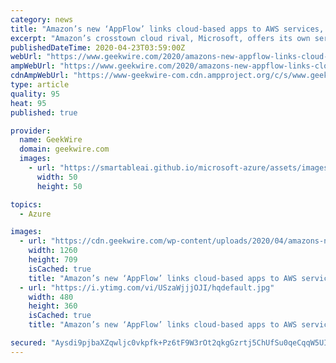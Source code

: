 ```yaml
---
category: news
title: "Amazon’s new ‘AppFlow’ links cloud-based apps to AWS services, automating data flows"
excerpt: "Amazon’s crosstown cloud rival, Microsoft, offers its own service called Azure Logic Apps that offers similar capabilities. Amazon also offers an existing data integration service called EventBridge, geared toward developers. AppFlow, in contrast, offers a point-and-click interface that can be used by people such as business intelligence ..."
publishedDateTime: 2020-04-23T03:59:00Z
webUrl: "https://www.geekwire.com/2020/amazons-new-appflow-links-cloud-based-apps-aws-services-automating-data-flows/"
ampWebUrl: "https://www.geekwire.com/2020/amazons-new-appflow-links-cloud-based-apps-aws-services-automating-data-flows/amp/"
cdnAmpWebUrl: "https://www-geekwire-com.cdn.ampproject.org/c/s/www.geekwire.com/2020/amazons-new-appflow-links-cloud-based-apps-aws-services-automating-data-flows/amp/"
type: article
quality: 95
heat: 95
published: true

provider:
  name: GeekWire
  domain: geekwire.com
  images:
    - url: "https://smartableai.github.io/microsoft-azure/assets/images/organizations/geekwire.com-50x50.jpg"
      width: 50
      height: 50

topics:
  - Azure

images:
  - url: "https://cdn.geekwire.com/wp-content/uploads/2020/04/amazons-new-appflow-links-cloud-1260x709.jpg"
    width: 1260
    height: 709
    isCached: true
    title: "Amazon’s new ‘AppFlow’ links cloud-based apps to AWS services, automating data flows"
  - url: "https://i.ytimg.com/vi/USzaWjjjOJI/hqdefault.jpg"
    width: 480
    height: 360
    isCached: true
    title: "Amazon’s new ‘AppFlow’ links cloud-based apps to AWS services, automating data flows"

secured: "Aysdi9pjbaXZqwljc0vkpfk+Pz6tF9W3rOt2qkgGzrtj5ChUfSu0qeCqqW5UIY2W9eDGR2wOejpQXAfP9IQKwGWnLQ2Z6Kfe0PB4jhj9ziDbtm+t0r35ouYK9U/JQR/27iW8qtYjgEMrii4bIW9Z0dVj5xZoqY/7aJsvmGXZoaS5s9VWrOKHJqUmldYGqIENkwPI3rSMn6WN18Pun8X1Mq0YOHQCdJ65WBfCciSmidD5oumX86ZXQ7tf0e61vPY1rmlkjuK7zwbOtMlr6+dtJN3eftONxjI/SMzQSp9WD9yj9y6MlVl1AYYUkXUahC2J;+k6STA+gZInmXFLKgi9okA=="
---
```


